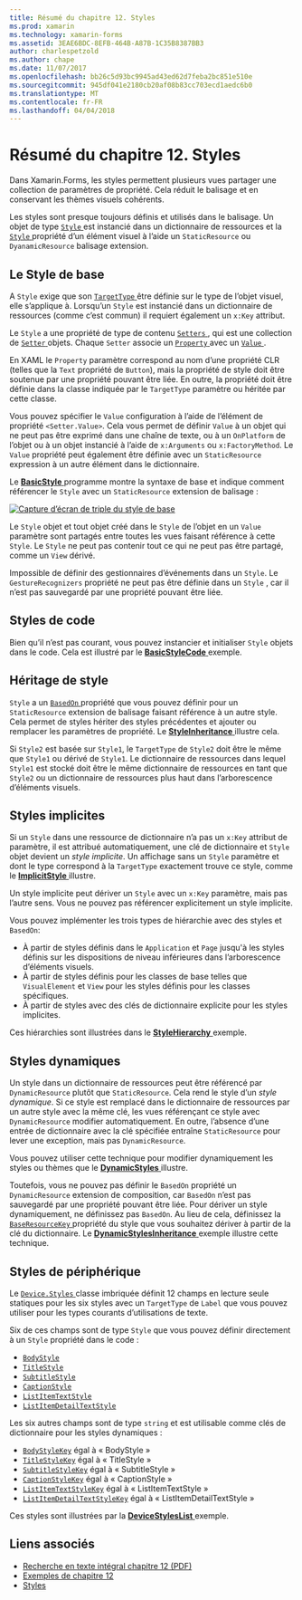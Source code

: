 ```yaml
---
title: Résumé du chapitre 12. Styles
ms.prod: xamarin
ms.technology: xamarin-forms
ms.assetid: 3EAE6BDC-8EFB-464B-A87B-1C35B8387BB3
author: charlespetzold
ms.author: chape
ms.date: 11/07/2017
ms.openlocfilehash: bb26c5d93bc9945ad43ed62d7feba2bc851e510e
ms.sourcegitcommit: 945df041e2180cb20af08b83cc703ecd1aedc6b0
ms.translationtype: MT
ms.contentlocale: fr-FR
ms.lasthandoff: 04/04/2018
---
```

# <a name="summary-of-chapter-12-styles"></a>Résumé du chapitre 12. Styles

Dans Xamarin.Forms, les styles permettent plusieurs vues partager une collection de paramètres de propriété. Cela réduit le balisage et en conservant les thèmes visuels cohérents.

Les styles sont presque toujours définis et utilisés dans le balisage. Un objet de type [ `Style` ](https://developer.xamarin.com/api/type/Xamarin.Forms.Style/) est instancié dans un dictionnaire de ressources et la [ `Style` ](https://developer.xamarin.com/api/property/Xamarin.Forms.VisualElement.Style/) propriété d’un élément visuel à l’aide un `StaticResource` ou `DyanamicResource` balisage extension.

## <a name="the-basic-style"></a>Le Style de base

A `Style` exige que son [ `TargetType` ](https://developer.xamarin.com/api/property/Xamarin.Forms.Style.TargetType/) être définie sur le type de l’objet visuel, elle s’applique à. Lorsqu’un `Style` est instancié dans un dictionnaire de ressources (comme c’est commun) il requiert également un `x:Key` attribut.

Le `Style` a une propriété de type de contenu [ `Setters` ](https://developer.xamarin.com/api/property/Xamarin.Forms.Style.Setters/), qui est une collection de [ `Setter` ](https://developer.xamarin.com/api/type/Xamarin.Forms.Setter/) objets. Chaque `Setter` associe un [ `Property` ](https://developer.xamarin.com/api/property/Xamarin.Forms.Setter.Property/) avec un [ `Value` ](https://developer.xamarin.com/api/property/Xamarin.Forms.Setter.Value/).

En XAML le `Property` paramètre correspond au nom d’une propriété CLR (telles que la `Text` propriété de `Button`), mais la propriété de style doit être soutenue par une propriété pouvant être liée. En outre, la propriété doit être définie dans la classe indiquée par le `TargetType` paramètre ou héritée par cette classe.

Vous pouvez spécifier le `Value` configuration à l’aide de l’élément de propriété `<Setter.Value>`. Cela vous permet de définir `Value` à un objet qui ne peut pas être exprimé dans une chaîne de texte, ou à un `OnPlatform` de l’objet ou à un objet instancié à l’aide de `x:Arguments` ou `x:FactoryMethod`. Le `Value` propriété peut également être définie avec un `StaticResource` expression à un autre élément dans le dictionnaire.

Le [ **BasicStyle** ](https://github.com/xamarin/xamarin-forms-book-samples/tree/master/Chapter12/BasicStyle) programme montre la syntaxe de base et indique comment référencer le `Style` avec un `StaticResource` extension de balisage :

[![Capture d’écran de triple du style de base](images/ch12fg01-small.png "Styles de base")](images/ch12fg01-large.png#lightbox "Styles de base")

Le `Style` objet et tout objet créé dans le `Style` de l’objet en un `Value` paramètre sont partagés entre toutes les vues faisant référence à cette `Style`. Le `Style` ne peut pas contenir tout ce qui ne peut pas être partagé, comme un `View` dérivé.

Impossible de définir des gestionnaires d’événements dans un `Style`. Le `GestureRecognizers` propriété ne peut pas être définie dans un `Style` , car il n’est pas sauvegardé par une propriété pouvant être liée.

## <a name="styles-in-code"></a>Styles de code

Bien qu’il n’est pas courant, vous pouvez instancier et initialiser `Style` objets dans le code. Cela est illustré par le [ **BasicStyleCode** ](https://github.com/xamarin/xamarin-forms-book-samples/tree/master/Chapter12/BasicStyleCode) exemple.

## <a name="style-inheritance"></a>Héritage de style

`Style` a un [ `BasedOn` ](https://developer.xamarin.com/api/property/Xamarin.Forms.Style.BasedOn/) propriété que vous pouvez définir pour un `StaticResource` extension de balisage faisant référence à un autre style. Cela permet de styles hériter des styles précédentes et ajouter ou remplacer les paramètres de propriété. Le [ **StyleInheritance** ](https://github.com/xamarin/xamarin-forms-book-samples/tree/master/Chapter12/StyleInheritance) illustre cela.

Si `Style2` est basée sur `Style1`, le `TargetType` de `Style2` doit être le même que `Style1` ou dérivé de `Style1`. Le dictionnaire de ressources dans lequel `Style1` est stocké doit être le même dictionnaire de ressources en tant que `Style2` ou un dictionnaire de ressources plus haut dans l’arborescence d’éléments visuels.

## <a name="implicit-styles"></a>Styles implicites

Si un `Style` dans une ressource de dictionnaire n’a pas un `x:Key` attribut de paramètre, il est attribué automatiquement, une clé de dictionnaire et `Style` objet devient un *style implicite*. Un affichage sans un `Style` paramètre et dont le type correspond à la `TargetType` exactement trouve ce style, comme le [ **ImplicitStyle** ](https://github.com/xamarin/xamarin-forms-book-samples/tree/master/Chapter12/ImplicitStyle) illustre.

Un style implicite peut dériver un `Style` avec un `x:Key` paramètre, mais pas l’autre sens. Vous ne pouvez pas référencer explicitement un style implicite.

Vous pouvez implémenter les trois types de hiérarchie avec des styles et `BasedOn`:

- À partir de styles définis dans le `Application` et `Page` jusqu'à les styles définis sur les dispositions de niveau inférieures dans l’arborescence d’éléments visuels.
- À partir de styles définis pour les classes de base telles que `VisualElement` et `View` pour les styles définis pour les classes spécifiques.
- À partir de styles avec des clés de dictionnaire explicite pour les styles implicites.

Ces hiérarchies sont illustrées dans le [ **StyleHierarchy** ](https://github.com/xamarin/xamarin-forms-book-samples/tree/master/Chapter12/StyleHierarchy) exemple.

## <a name="dynamic-styles"></a>Styles dynamiques

Un style dans un dictionnaire de ressources peut être référencé par `DynamicResource` plutôt que `StaticResource`. Cela rend le style d’un *style dynamique*. Si ce style est remplacé dans le dictionnaire de ressources par un autre style avec la même clé, les vues référençant ce style avec `DynamicResource` modifier automatiquement. En outre, l’absence d’une entrée de dictionnaire avec la clé spécifiée entraîne `StaticResource` pour lever une exception, mais pas `DynamicResource`.

Vous pouvez utiliser cette technique pour modifier dynamiquement les styles ou thèmes que le [ **DynamicStyles** ](https://github.com/xamarin/xamarin-forms-book-samples/tree/master/Chapter12/DynamicStyles) illustre.

Toutefois, vous ne pouvez pas définir le `BasedOn` propriété un `DynamicResource` extension de composition, car `BasedOn` n’est pas sauvegardé par une propriété pouvant être liée. Pour dériver un style dynamiquement, ne définissez pas `BasedOn`. Au lieu de cela, définissez la [ `BaseResourceKey` ](https://developer.xamarin.com/api/property/Xamarin.Forms.Style.BaseResourceKey/) propriété du style que vous souhaitez dériver à partir de la clé du dictionnaire. Le [ **DynamicStylesInheritance** ](https://github.com/xamarin/xamarin-forms-book-samples/tree/master/Chapter12/DynaStylesInh) exemple illustre cette technique.

## <a name="device-styles"></a>Styles de périphérique

Le [ `Device.Styles` ](https://developer.xamarin.com/api/type/Xamarin.Forms.Device+Styles/) classe imbriquée définit 12 champs en lecture seule statiques pour les six styles avec un `TargetType` de `Label` que vous pouvez utiliser pour les types courants d’utilisations de texte.

Six de ces champs sont de type `Style` que vous pouvez définir directement à un `Style` propriété dans le code :

- [`BodyStyle`](https://developer.xamarin.com/api/field/Xamarin.Forms.Device+Styles.BodyStyle/)
- [`TitleStyle`](https://developer.xamarin.com/api/field/Xamarin.Forms.Device+Styles.TitleStyle/)
- [`SubtitleStyle`](https://developer.xamarin.com/api/field/Xamarin.Forms.Device+Styles.SubtitleStyle/)
- [`CaptionStyle`](https://developer.xamarin.com/api/field/Xamarin.Forms.Device+Styles.CaptionStyle/)
- [`ListItemTextStyle`](https://developer.xamarin.com/api/field/Xamarin.Forms.Device+Styles.ListItemTextStyle/)
- [`ListItemDetailTextStyle`](https://developer.xamarin.com/api/field/Xamarin.Forms.Device+Styles.ListItemDetailTextStyle/)

Les six autres champs sont de type `string` et est utilisable comme clés de dictionnaire pour les styles dynamiques :

- [`BodyStyleKey`](https://developer.xamarin.com/api/field/Xamarin.Forms.Device+Styles.BodyStyleKey/) égal à « BodyStyle »
- [`TitleStyleKey`](https://developer.xamarin.com/api/field/Xamarin.Forms.Device+Styles.TitleStyleKey/) égal à « TitleStyle »
- [`SubtitleStyleKey`](https://developer.xamarin.com/api/field/Xamarin.Forms.Device+Styles.SubtitleStyleKey/) égal à « SubtitleStyle »
- [`CaptionStyleKey`](https://developer.xamarin.com/api/field/Xamarin.Forms.Device+Styles.CaptionStyleKey/) égal à « CaptionStyle »
- [`ListItemTextStyleKey`](https://developer.xamarin.com/api/field/Xamarin.Forms.Device+Styles.ListItemTextStyleKey/) égal à « ListItemTextStyle »
- [`ListItemDetailTextStyleKey`](https://developer.xamarin.com/api/field/Xamarin.Forms.Device+Styles.ListItemDetailTextStyleKey/) égal à « ListItemDetailTextStyle »

Ces styles sont illustrées par la [ **DeviceStylesList** ](https://github.com/xamarin/xamarin-forms-book-samples/tree/master/Chapter12/DeviceStylesList) exemple.



## <a name="related-links"></a>Liens associés

- [Recherche en texte intégral chapitre 12 (PDF)](https://download.xamarin.com/developer/xamarin-forms-book/XamarinFormsBook-Ch12-Apr2016.pdf)
- [Exemples de chapitre 12](https://github.com/xamarin/xamarin-forms-book-samples/tree/master/Chapter12)
- [Styles](~/xamarin-forms/user-interface/styles/index.md)
